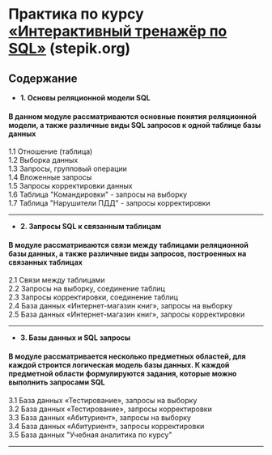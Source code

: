 # Практика по курсу <a href="https://stepik.org/course/63054/info">«Интерактивный тренажёр по SQL»</a> (stepik.org)

## Содержание
  
* **1. Основы реляционной модели SQL**
#### В данном модуле рассматриваются основные понятия реляционной модели, а также различные виды SQL запросов к одной таблице базы данных  
  1.1 Отношение (таблица)  
  1.2 Выборка данных  
  1.3 Запросы, групповый операции  
  1.4 Вложенные запросы  
  1.5 Запросы корректировки данных  
  1.6 Таблица "Командировки" - запросы на выборку  
  1.7 Таблица "Нарушители ПДД" - запросы корректировки
  
---

* **2. Запросы SQL к связанным таблицам**
#### В модуле рассматриваются связи между таблицами реляционной базы данных, а также различные виды запросов, построенных на связанных таблицах  
  2.1 Связи между таблицами  
  2.2 Запросы на выборку, соединение таблиц  
  2.3 Запросы корректировки, соединение таблиц  
  2.4 База данных «Интернет-магазин книг», запросы на выборку  
  2.5 База данных «Интернет-магазин книг», запросы корректировки
  
---

* **3. Базы данных и SQL запросы**
#### В модуле рассматривается несколько предметных областей, для каждой строится логическая модель базы данных. К каждой предметной области формулируются задания, которые можно выполнить запросами SQL
  3.1 База данных «Тестирование», запросы на выборку  
  3.2 База данных «Тестирование», запросы корректировки  
  3.3 База данных «Абитуриент», запросы на выборку  
  3.4 База данных «Абитуриент», запросы корректировки  
  3.5 База данных "Учебная аналитика по курсу"
  
---
